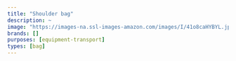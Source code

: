 ```yaml
---
title: "Shoulder bag"
description: ~
image: "https://images-na.ssl-images-amazon.com/images/I/41o8caHYBYL.jpg"
brands: []
purposes: [equipment-transport]
types: [bag]
---
```

